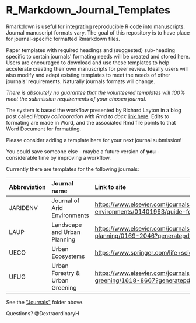 # R_Markdown_Journal_Templates
Rmarkdown is useful for integrating reproducible R code into manuscripts. Journal manuscript formats vary. The goal of this repository is to have place for journal-specific formatted Rmarkdown files.

Paper templates with required headings and (suggested) sub-heading specific to certain journals' formating needs will be created and stored here. Users are encouraged to download and use these templates to help accelerate creating their own manuscripts for peer review. Ideally users will also modify and adapt existing templates to meet the needs of other journals' requirements. Naturally journals formats will change.

*There is absolutely no guarantee that the volunteered templates will 100% meet the submission requirements of your chosen journal.*

The system is based the workflow presented by Richard Layton in a blog post called *Happy collaboration with Rmd to docx*  [link here](https://rmarkdown.rstudio.com/articles_docx.html). Edits to formating are made in Word, and the associated Rmd file points to that Word Document for formatting.

Please consider adding a template here for your next journal submission!

You could save someone else - maybe a future version of **you** - considerable time by improving a workflow.

Currently there are templates for the following journals:

| Abbreviation | Journal name | Link to site |
| :--- | :--- | :--- |
| JARIDENV | Journal of Arid Environments  | https://www.elsevier.com/journals/journal-of-arid-environments/01401963/guide-for-authors |
| LAUP | Landscape and Urban Planning | https://www.elsevier.com/journals/landscape-and-urban-planning/0169-2046?generatepdf=true |
| UECO | Urban Ecosystems | https://www.springer.com/life+sciences/ecology/journal/11252 |
| UFUG | Urban Forestry & Urban Greening | https://www.elsevier.com/journals/urban-forestry-and-urban-greening/1618-8667?generatepdf=true |

See the ["Journals"](https://github.com/DHLocke/R_Markdown_Journal_Templates/tree/master/Journals) folder above.

Questions? @DextraordinaryH
